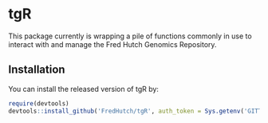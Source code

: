 # tgR

This package currently is wrapping a pile of functions commonly in use to interact with and manage the Fred Hutch Genomics Repository.  

## Installation

You can install the released version of tgR by:

```r
require(devtools)
devtools::install_github('FredHutch/tgR', auth_token = Sys.getenv('GITTOKEN'))
```
